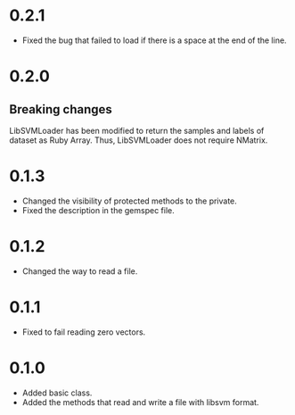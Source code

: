 # 0.2.1
- Fixed the bug that failed to load if there is a space at the end of the line.

# 0.2.0
## Breaking changes

LibSVMLoader has been modified to return the samples and labels of dataset as Ruby Array.
Thus, LibSVMLoader does not require NMatrix.

# 0.1.3
- Changed the visibility of protected methods to the private.
- Fixed the description in the gemspec file.

# 0.1.2
- Changed the way to read a file.

# 0.1.1
- Fixed to fail reading zero vectors.

# 0.1.0
- Added basic class.
- Added the methods that read and write a file with libsvm format.
